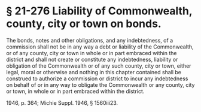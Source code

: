 # § 21-276 Liability of Commonwealth, county, city or town on bonds.

<p>The bonds, notes and other obligations, and any indebtedness, of a commission shall not be in any way a debt or liability of the Commonwealth, or of any county, city or town in whole or in part embraced within the district and shall not create or constitute any indebtedness, liability or obligation of the Commonwealth or of any such county, city or town, either legal, moral or otherwise and nothing in this chapter contained shall be construed to authorize a commission or district to incur any indebtedness on behalf of or in any way to obligate the Commonwealth or any county, city or town, in whole or in part embraced within the district.</p><p>1946, p. 364; Michie Suppl. 1946, § 1560iii23.</p>
